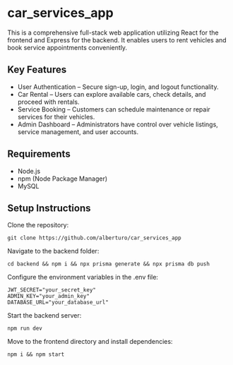 # car_services_app

This is a comprehensive full-stack web application utilizing React for the frontend and Express for the backend. It enables users to rent vehicles and book service appointments conveniently.

## Key Features

- User Authentication – Secure sign-up, login, and logout functionality.
- Car Rental – Users can explore available cars, check details, and proceed with rentals.
- Service Booking – Customers can schedule maintenance or repair services for their vehicles.
- Admin Dashboard – Administrators have control over vehicle listings, service management, and user accounts.

## Requirements

- Node.js
- npm (Node Package Manager)
- MySQL

## Setup Instructions

Clone the repository:

```
git clone https://github.com/alberturo/car_services_app
```

Navigate to the backend folder:

```
cd backend && npm i && npx prisma generate && npx prisma db push
```

Configure the environment variables in the .env file:

```
JWT_SECRET="your_secret_key"
ADMIN_KEY="your_admin_key"
DATABASE_URL="your_database_url"
```

Start the backend server:

```
npm run dev
```

Move to the frontend directory and install dependencies:

```
npm i && npm start
```
